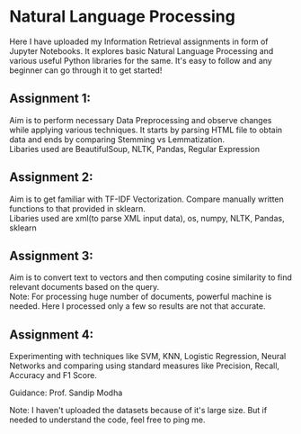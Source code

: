 # Natural Language Processing

Here I have uploaded my Information Retrieval assignments in form of Jupyter Notebooks. It explores basic Natural Language Processing and various useful Python libraries for the same. It's easy to follow and any beginner can go through it to get started!

## Assignment 1: 
Aim is to perform necessary Data Preprocessing and observe changes while applying various techniques. It starts by parsing HTML file to obtain data and ends by comparing Stemming vs Lemmatization.\
Libaries used are BeautifulSoup, NLTK, Pandas, Regular Expression

## Assignment 2: 
Aim is to get familiar with TF-IDF Vectorization. Compare manually written functions to that provided in sklearn.\
Libaries used are xml(to parse XML input data), os, numpy, NLTK, Pandas, sklearn

## Assignment 3: 
Aim is to convert text to vectors and then computing cosine similarity to find relevant documents based on the query. \
Note: For processing huge number of documents, powerful machine is needed. Here I processed only a few so results are not that accurate.

## Assignment 4:
Experimenting with techniques like SVM, KNN, Logistic Regression, Neural Networks and comparing using standard measures like Precision, Recall, Accuracy and F1 Score. 


Guidance: Prof. Sandip Modha

Note: I haven't uploaded the datasets because of it's large size. But if needed to understand the code, feel free to ping me.
